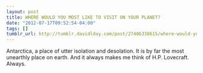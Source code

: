 ```yaml
---
layout: post
title: WHERE WOULD YOU MOST LIKE TO VISIT ON YOUR PLANET?
date: "2012-07-17T09:52:54-04:00"
tags: []
tumblr_url: http://tumblr.davidlday.com/post/27406338615/where-would-you-most-like-to-visit-on-your-planet
---
```


Antarctica, a place of utter isolation and desolation. It is by far the most
unearthly place on earth. And it always makes me think of H.P. Lovecraft.
Always.

